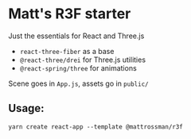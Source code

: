# Matt's R3F starter

Just the essentials for React and Three.js

- `react-three-fiber` as a base
- `@react-three/drei` for Three.js utilities
- `@react-spring/three` for animations

Scene goes in `App.js`, assets go in `public/`

## Usage:

```
yarn create react-app --template @mattrossman/r3f
```

